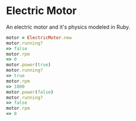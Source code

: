 # Electric Motor

An electric motor and it's physics modeled in Ruby.

```ruby
motor = ElectricMotor.new
motor.running?
=> false
motor.rpm
=> 0
motor.power(true)
motor.running?
=> true
motor.rpm
=> 1000
motor.power(false)
motor.running?
=> false
motor.rpm
=> 0
```
